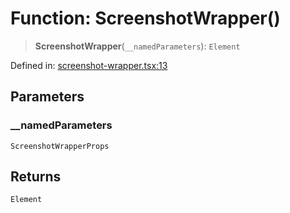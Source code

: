 # Function: ScreenshotWrapper()

> **ScreenshotWrapper**(`__namedParameters`): `Element`

Defined in: [screenshot-wrapper.tsx:13](https://github.com/GeoDaCenter/openassistant/blob/994a31d776db171047aa7cd650eb798b5317f644/packages/ui/src/components/screenshot-wrapper.tsx#L13)

## Parameters

### \_\_namedParameters

`ScreenshotWrapperProps`

## Returns

`Element`
